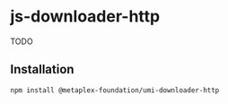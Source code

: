 # js-downloader-http

TODO

## Installation

```sh
npm install @metaplex-foundation/umi-downloader-http
```
